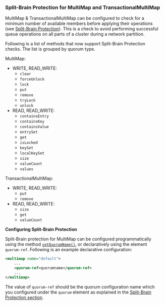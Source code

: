 
### Split-Brain Protection for MultiMap and TransactionalMultiMap

MultiMap & TransactionalMultiMap can be configured to check for a minimum number of available members before applying their operations (see [Split-Brain Protection](#split-brain-protection)). This is a check to avoid performing successful queue operations on all parts of a cluster during a network partition.

Following is a list of methods that now support Split-Brain Protection checks. The list is grouped by quorum type.

MultiMap:

- WRITE, READ_WRITE:
    - `clear`
    - `forceUnlock`
    - `lock`
    - `put`
    - `remove`
    - `tryLock`
    - `unlock`
- READ, READ_WRITE:
    - `containsEntry`
    - `containsKey`
    - `containsValue`
    - `entrySet`
    - `get`
    - `isLocked`
    - `keySet`
    - `localKeySet`
    - `size`
    - `valueCount`
    - `values`


TransactionalMultiMap:

- WRITE, READ_WRITE:
    - `put`
    - `remove`
- READ, READ_WRITE:
    - `size`
    - `get`
    - `valueCount`



**Configuring Split-Brain Protection**

Split-Brain protection for MultiMap can be configured programmatically using the method [`setQuorumName()`](http://docs.hazelcast.org/docs/3.10/javadoc/com/hazelcast/config/MultiMapConfig.html), or declaratively using the element `quorum-ref`. Following is an example declarative configuration:

```xml
<multimap name="default">
    ...
    <quorum-ref>quorumname</quorum-ref>
    ...
</multimap>
```


The value of `quorum-ref` should be the quorum configuration name which you configured under the `quorum` element as explained in the [Split-Brain Protection section](#split-brain-protection).

